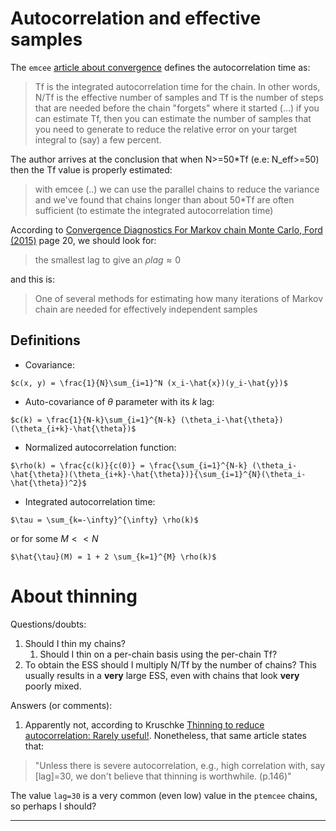 
# Autocorrelation and effective samples


The `emcee` [article about convergence][1] defines the autocorrelation time as:

> Tf is the integrated autocorrelation time for the chain. In other words, N/Tf is the effective number of samples and Tf is the number of steps that are needed before the chain "forgets" where it started (...) if you can estimate Tf, then you can estimate the number of samples that you need to generate to reduce the relative error on your target integral to (say) a few percent.

The author arrives at the conclusion that when N>=50*Tf (e.e: N_eff>=50) then the Tf value is properly estimated:

> with emcee (..) we can use the parallel chains to reduce the variance and we've found that chains longer than about 50*Tf are often sufficient (to estimate the integrated autocorrelation time)

According to [Convergence Diagnostics For Markov chain Monte Carlo, Ford (2015)][3] page 20, we should look for:

> the smallest lag to give an $\rho lag \approx 0$

and this is:

> One of several methods for estimating how many iterations of Markov chain are needed for effectively independent samples



## Definitions


* Covariance:

```
$c(x, y) = \frac{1}{N}\sum_{i=1}^N (x_i-\hat{x})(y_i-\hat{y})$
```

* Auto-covariance of $\theta$ parameter with its $k$ lag:

```
$c(k) = \frac{1}{N-k}\sum_{i=1}^{N-k} (\theta_i-\hat{\theta})(\theta_{i+k}-\hat{\theta})$
```
    
* Normalized autocorrelation function:

```
$\rho(k) = \frac{c(k)}{c(0)} = \frac{\sum_{i=1}^{N-k} (\theta_i-\hat{\theta})(\theta_{i+k}-\hat{\theta})}{\sum_{i=1}^{N}(\theta_i-\hat{\theta})^2}$
```

* Integrated autocorrelation time:

```
$\tau = \sum_{k=-\infty}^{\infty} \rho(k)$
```

or for some $M<<N$

```
$\hat{\tau}(M) = 1 + 2 \sum_{k=1}^{M} \rho(k)$
```





# About thinning

Questions/doubts:

1. Should I thin my chains?
   1. Should I thin on a per-chain basis using the per-chain Tf?
2. To obtain the ESS should I multiply N/Tf by the number of chains? This usually results in a **very** large ESS, even with chains that look **very** poorly mixed.

Answers (or comments):

1. Apparently not, according to Kruschke [Thinning to reduce autocorrelation: Rarely useful!][2]. Nonetheless, that same article states that:

> "Unless there is severe autocorrelation, e.g., high correlation with, say [lag]=30, we don't believe that thinning is worthwhile. (p.146)"

The value `lag=30` is a very common (even low) value in the `ptemcee` chains, so perhaps I should?



________________________________________________
[1]: https://emcee.readthedocs.io/en/latest/tutorials/autocorr/
[2]: http://doingbayesiandataanalysis.blogspot.com/2011/11/thinning-to-reduce-autocorrelation.html
[3]: https://astrostatistics.psu.edu/RLectures/diagnosticsMCMC.pdf
